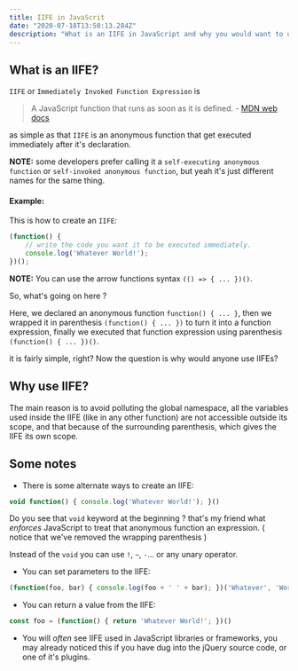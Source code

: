 ```yaml
---
title: IIFE in JavaScrit
date: "2020-07-18T13:50:13.284Z"
description: "What is an IIFE in JavaScript and why you would want to use it?"
---
```


## What is an IIFE?

`IIFE` or `Immediately Invoked Function Expression` is 

>   A JavaScript function that runs as soon as it is defined. - [MDN web docs](https://developer.mozilla.org/en-US/docs/Glossary/IIFE)

as simple as that `IIFE` is an anonymous function that get executed immediately after it's declaration.



**NOTE:** some developers prefer calling it a `self-executing anonymous function` or `self-invoked anonymous function`, but yeah it's just different names for the same thing.



#### Example:

This is how to create an `IIFE`:

```javascript
(function() {
    // write the code you want it to be executed immediately.
  	console.log('Whatever World!');
})();
```

**NOTE:** You can use the arrow functions syntax `(() => { ... })()`.



So, what's going on here ?

Here, we declared an anonymous function `function() { ... }`, then we wrapped it in parenthesis `(function() { ... })` to turn it into a function expression, finally we executed that function expression using parenthesis `(function() { ... })()`.

it is fairly simple, right? Now the question is why would anyone use IIFEs?



## Why use IIFE?

The main reason is to avoid polluting the global namespace, all the variables used inside the IIFE (like in any other function) are not accessible outside its scope, and that because of the surrounding parenthesis, which gives the IIFE its own scope.



## Some notes

-   There is some alternate ways to create an IIFE:

```javascript
void function() { console.log('Whatever World!'); }()
```

Do you see that `void` keyword at the beginning ? that's my friend what _enforces_ JavaScript to treat that anonymous function an expression. ( notice that we've removed the wrapping parenthesis )

Instead of the `void` you can use `!`, `~`, `-`... or any unary operator.



-   You can set parameters to the IIFE:

```javascript
(function(foo, bar) { console.log(foo + ' ' + bar); })('Whatever', 'World!')
```



-   You can return a value from the IIFE:

```javascript
const foo = (function() { return 'Whatever World!'; })()
```



-   You will _often_ see IIFE used in JavaScript libraries or frameworks, you may already noticed this if you have dug into the jQuery source code, or one of it's plugins.